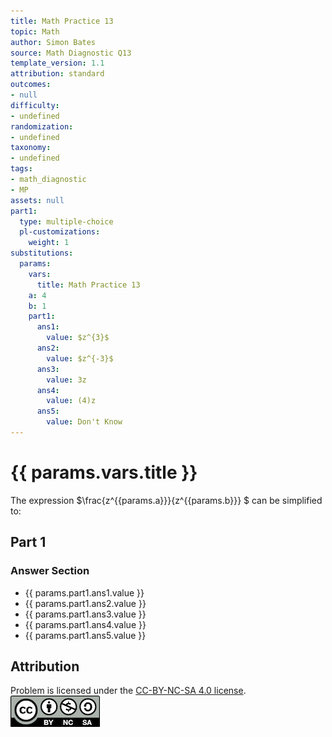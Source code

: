 ```yaml
---
title: Math Practice 13
topic: Math
author: Simon Bates
source: Math Diagnostic Q13
template_version: 1.1
attribution: standard
outcomes:
- null
difficulty:
- undefined
randomization:
- undefined
taxonomy:
- undefined
tags:
- math_diagnostic
- MP
assets: null
part1:
  type: multiple-choice
  pl-customizations:
    weight: 1
substitutions:
  params:
    vars:
      title: Math Practice 13
    a: 4
    b: 1
    part1:
      ans1:
        value: $z^{3}$
      ans2:
        value: $z^{-3}$
      ans3:
        value: 3z
      ans4:
        value: (4)z
      ans5:
        value: Don't Know
---
```

# {{ params.vars.title }}
The expression $\frac{z^{{params.a}}}{z^{{params.b}}} $ can be simplified to:

## Part 1

### Answer Section

- {{ params.part1.ans1.value }}
- {{ params.part1.ans2.value }}
- {{ params.part1.ans3.value }}
- {{ params.part1.ans4.value }}
- {{ params.part1.ans5.value }}

## Attribution

Problem is licensed under the [CC-BY-NC-SA 4.0 license](https://creativecommons.org/licenses/by-nc-sa/4.0/).<br> ![The Creative Commons 4.0 license requiring attribution-BY, non-commercial-NC, and share-alike-SA license.](https://raw.githubusercontent.com/firasm/bits/master/by-nc-sa.png)